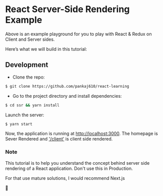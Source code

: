 # React Server-Side Rendering Example

Above is an example playground for you to play with React & Redux on Client and Server sides.

Here’s what we will build in this tutorial: 
## Development

- Clone the repo:

```bash
$ git clone https://github.com/pankaj610/react-learning
```

- Go to the project directory and install dependencies:

```bash
$ cd ssr && yarn install
```

Launch the server:

```bash
$ yarn start
```

Now, the application is running at [http://localhost:3000](http://localhost:3000).
The homepage is Sever Rendered and ['/client'](http://localhost:3000/client) is client side rendered.

### Note
This tutorial is to help you understand the concept behind server side rendering of a React application. 
Don't use this in Production. 

For that use mature solutions, I would recommend Next.js

🥳